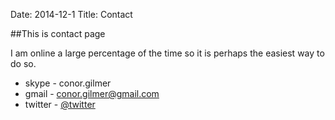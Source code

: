 Date: 2014-12-1
Title: Contact

##This is contact page

I am online a large percentage of the time so it is perhaps the easiest way to do so.

* skype - conor.gilmer
* gmail - conor.gilmer@gmail.com
* twitter - [@twitter](http://www.twitter.com/conorgilmer)
